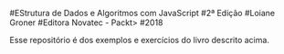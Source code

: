 #EStrutura de Dados e Algoritmos com JavaScript
#2ª Edição 
#Loiane Groner
#Editora Novatec - Packt>
#2018

Esse repositório é dos exemplos e exercícios do livro descrito acima.


